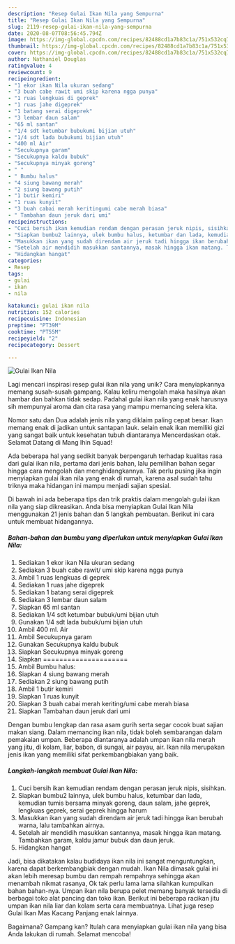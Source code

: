```yaml
---
description: "Resep Gulai Ikan Nila yang Sempurna"
title: "Resep Gulai Ikan Nila yang Sempurna"
slug: 2119-resep-gulai-ikan-nila-yang-sempurna
date: 2020-08-07T08:56:45.794Z
image: https://img-global.cpcdn.com/recipes/82488cd1a7b83c1a/751x532cq70/gulai-ikan-nila-foto-resep-utama.jpg
thumbnail: https://img-global.cpcdn.com/recipes/82488cd1a7b83c1a/751x532cq70/gulai-ikan-nila-foto-resep-utama.jpg
cover: https://img-global.cpcdn.com/recipes/82488cd1a7b83c1a/751x532cq70/gulai-ikan-nila-foto-resep-utama.jpg
author: Nathaniel Douglas
ratingvalue: 4
reviewcount: 9
recipeingredient:
- "1 ekor ikan Nila ukuran sedang"
- "3 buah cabe rawit umi skip karena ngga punya"
- "1 ruas lengkuas di geprek"
- "1 ruas jahe digeprek"
- "1 batang serai digeprek"
- "3 lembar daun salam"
- "65 ml santan"
- "1/4 sdt ketumbar bubukumi bijian utuh"
- "1/4 sdt lada bubukumi bijian utuh"
- "400 ml Air"
- "Secukupnya garam"
- "Secukupnya kaldu bubuk"
- "Secukupnya minyak goreng"
- " "
- " Bumbu halus"
- "4 siung bawang merah"
- "2 siung bawang putih"
- "1 butir kemiri"
- "1 ruas kunyit"
- "3 buah cabai merah keritingumi cabe merah biasa"
- " Tambahan daun jeruk dari umi"
recipeinstructions:
- "Cuci bersih ikan kemudian rendam dengan perasan jeruk nipis, sisihkan."
- "Siapkan bumbu2 lainnya, ulek bumbu halus, ketumbar dan lada, kemudian tumis bersama minyak goreng, daun salam, jahe geprek, lengkuas geprek, serai geprek hingga harum"
- "Masukkan ikan yang sudah direndam air jeruk tadi hingga ikan berubah warna, lalu tambahkan airnya."
- "Setelah air mendidih masukkan santannya, masak hingga ikan matang. Tambahkan garam, kaldu jamur bubuk dan daun jeruk."
- "Hidangkan hangat"
categories:
- Resep
tags:
- gulai
- ikan
- nila

katakunci: gulai ikan nila 
nutrition: 152 calories
recipecuisine: Indonesian
preptime: "PT39M"
cooktime: "PT55M"
recipeyield: "2"
recipecategory: Dessert

---
```



![Gulai Ikan Nila](https://img-global.cpcdn.com/recipes/82488cd1a7b83c1a/751x532cq70/gulai-ikan-nila-foto-resep-utama.jpg)

Lagi mencari inspirasi resep gulai ikan nila yang unik? Cara menyiapkannya memang susah-susah gampang. Kalau keliru mengolah maka hasilnya akan hambar dan bahkan tidak sedap. Padahal gulai ikan nila yang enak harusnya sih mempunyai aroma dan cita rasa yang mampu memancing selera kita.

Nomor satu dan Dua adalah jenis nila yang diklaim paling cepat besar. Ikan memang enak di jadikan untuk santapan lauk. selain enak ikan memiliki gizi yang sangat baik untuk kesehatan tubuh diantaranya Mencerdaskan otak. Selamat Datang di Mang Ihin Squad!

Ada beberapa hal yang sedikit banyak berpengaruh terhadap kualitas rasa dari gulai ikan nila, pertama dari jenis bahan, lalu pemilihan bahan segar hingga cara mengolah dan menghidangkannya. Tak perlu pusing jika ingin menyiapkan gulai ikan nila yang enak di rumah, karena asal sudah tahu triknya maka hidangan ini mampu menjadi sajian spesial.


Di bawah ini ada beberapa tips dan trik praktis dalam mengolah gulai ikan nila yang siap dikreasikan. Anda bisa menyiapkan Gulai Ikan Nila menggunakan 21 jenis bahan dan 5 langkah pembuatan. Berikut ini cara untuk membuat hidangannya.

<!--inarticleads1-->

##### Bahan-bahan dan bumbu yang diperlukan untuk menyiapkan Gulai Ikan Nila:

1. Sediakan 1 ekor ikan Nila ukuran sedang
1. Sediakan 3 buah cabe rawit/ umi skip karena ngga punya
1. Ambil 1 ruas lengkuas di geprek
1. Sediakan 1 ruas jahe digeprek
1. Sediakan 1 batang serai digeprek
1. Sediakan 3 lembar daun salam
1. Siapkan 65 ml santan
1. Sediakan 1/4 sdt ketumbar bubuk/umi bijian utuh
1. Gunakan 1/4 sdt lada bubuk/umi bijian utuh
1. Ambil 400 ml. Air
1. Ambil Secukupnya garam
1. Gunakan Secukupnya kaldu bubuk
1. Siapkan Secukupnya minyak goreng
1. Siapkan  =====================
1. Ambil  Bumbu halus:
1. Siapkan 4 siung bawang merah
1. Sediakan 2 siung bawang putih
1. Ambil 1 butir kemiri
1. Siapkan 1 ruas kunyit
1. Siapkan 3 buah cabai merah keriting/umi cabe merah biasa
1. Siapkan  Tambahan daun jeruk dari umi


Dengan bumbu lengkap dan rasa asam gurih serta segar cocok buat sajian makan siang. Dalam memancing ikan nila, tidak boleh sembarangan dalam pemakaian umpan. Beberapa diantaranya adalah umpan ikan nila merah yang jitu, di kolam, liar, babon, di sungai, air payau, air. Ikan nila merupakan jenis ikan yang memiliki sifat perkembangbiakan yang baik. 

<!--inarticleads2-->

##### Langkah-langkah membuat Gulai Ikan Nila:

1. Cuci bersih ikan kemudian rendam dengan perasan jeruk nipis, sisihkan.
1. Siapkan bumbu2 lainnya, ulek bumbu halus, ketumbar dan lada, kemudian tumis bersama minyak goreng, daun salam, jahe geprek, lengkuas geprek, serai geprek hingga harum
1. Masukkan ikan yang sudah direndam air jeruk tadi hingga ikan berubah warna, lalu tambahkan airnya.
1. Setelah air mendidih masukkan santannya, masak hingga ikan matang. Tambahkan garam, kaldu jamur bubuk dan daun jeruk.
1. Hidangkan hangat


Jadi, bisa dikatakan kalau budidaya ikan nila ini sangat menguntungkan, karena dapat berkembangbiak dengan mudah. Ikan Nila dimasak gulai ini akan lebih meresap bumbu dan rempah rempahnya sehingga akan menambah nikmat rasanya, Ok tak perlu lama lama silahkan kumpulkan bahan bahan-nya. Umpan ikan nila berupa pelet memang banyak tersedia di berbagai toko alat pancing dan toko ikan. Berikut ini beberapa racikan jitu umpan ikan nila liar dan kolam serta cara membuatnya. Lihat juga resep Gulai Ikan Mas Kacang Panjang enak lainnya. 

Bagaimana? Gampang kan? Itulah cara menyiapkan gulai ikan nila yang bisa Anda lakukan di rumah. Selamat mencoba!
